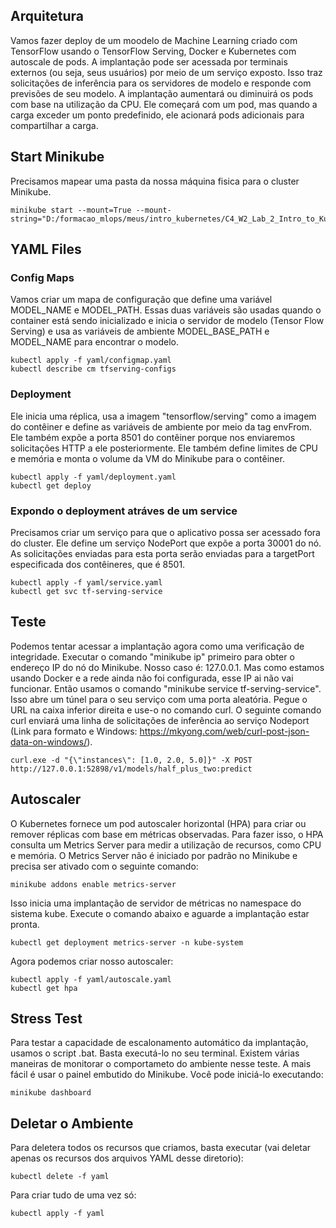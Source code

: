 ## Arquitetura
Vamos fazer deploy de um moodelo de Machine Learning criado com TensorFlow usando o TensorFlow Serving, Docker e Kubernetes com autoscale de pods. A implantação pode ser acessada por terminais externos (ou seja, seus usuários) por meio de um serviço exposto. Isso traz solicitações de inferência para os servidores de modelo e responde com previsões de seu modelo. A implantação aumentará ou diminuirá os pods com base na utilização da CPU. Ele começará com um pod, mas quando a carga exceder um ponto predefinido, ele acionará pods adicionais para compartilhar a carga.

## Start Minikube
Precisamos mapear uma pasta da nossa máquina fisica para o cluster Minikube.
```
minikube start --mount=True --mount-string="D:/formacao_mlops/meus/intro_kubernetes/C4_W2_Lab_2_Intro_to_Kubernetes:/var/tmp"
```

## YAML Files

### Config Maps
Vamos criar um mapa de configuração que define uma variável MODEL_NAME e MODEL_PATH. Essas duas variáveis são usadas quando o container está sendo inicializado e inicia o servidor de modelo (Tensor Flow Serving) e usa as variáveis de ambiente MODEL_BASE_PATH e MODEL_NAME para encontrar o modelo.
```
kubectl apply -f yaml/configmap.yaml
kubectl describe cm tfserving-configs
```

### Deployment
Ele inicia uma réplica, usa a imagem "tensorflow/serving" como a imagem do contêiner e define as variáveis de ambiente por meio da tag envFrom. Ele também expõe a porta 8501 do contêiner porque nos enviaremos solicitações HTTP a ele posteriormente. Ele também define limites de CPU e memória e monta o volume da VM do Minikube para o contêiner.
```
kubectl apply -f yaml/deployment.yaml
kubectl get deploy
```

### Expondo o deployment atráves de um service
Precisamos criar um serviço para que o aplicativo possa ser acessado fora do cluster. Ele define um serviço NodePort que expõe a porta 30001 do nó. As solicitações enviadas para esta porta serão enviadas para a targetPort especificada dos contêineres, que é 8501.
```
kubectl apply -f yaml/service.yaml
kubectl get svc tf-serving-service
```

## Teste
Podemos tentar acessar a implantação agora como uma verificação de integridade. Executar o comando "minikube ip" primeiro para obter o endereço IP do nó do Minikube. Nosso caso é: 127.0.0.1. Mas como estamos usando Docker e a rede ainda não foi configurada, esse IP ai não vai funcionar. Então usamos o comando "minikube service tf-serving-service". Isso abre um túnel para o seu serviço com uma porta aleatória. Pegue o URL na caixa inferior direita e use-o no comando curl. O seguinte comando curl enviará uma linha de solicitações de inferência ao serviço Nodeport (Link para formato e Windows: https://mkyong.com/web/curl-post-json-data-on-windows/).
```
curl.exe -d "{\"instances\": [1.0, 2.0, 5.0]}" -X POST http://127.0.0.1:52898/v1/models/half_plus_two:predict
```

## Autoscaler
O Kubernetes fornece um pod autoscaler horizontal (HPA) para criar ou remover réplicas com base em métricas observadas. Para fazer isso, o HPA consulta um Metrics Server para medir a utilização de recursos, como CPU e memória. O Metrics Server não é iniciado por padrão no Minikube e precisa ser ativado com o seguinte comando:
```
minikube addons enable metrics-server
```

Isso inicia uma implantação de servidor de métricas no namespace do sistema kube. Execute o comando abaixo e aguarde a implantação estar pronta.
```
kubectl get deployment metrics-server -n kube-system
```

Agora podemos criar nosso autoscaler:
```
kubectl apply -f yaml/autoscale.yaml
kubectl get hpa
```

## Stress Test
Para testar a capacidade de escalonamento automático da implantação, usamos o script .bat. Basta executá-lo no seu terminal.
Existem várias maneiras de monitorar o comportameto do ambiente nesse teste. A mais fácil é usar o painel embutido do Minikube. Você pode iniciá-lo executando:
```
minikube dashboard
```

## Deletar o Ambiente
Para deletera todos os recursos que criamos, basta executar (vai deletar apenas os recursos dos arquivos YAML desse diretorio):
```
kubectl delete -f yaml
```

Para criar tudo de uma vez só:
```
kubectl apply -f yaml
```
